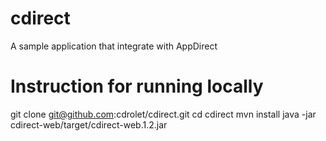 # cdirect
A sample application that integrate with AppDirect

# Instruction for running locally
git clone git@github.com:cdrolet/cdirect.git
cd cdirect
mvn install
java -jar cdirect-web/target/cdirect-web.1.2.jar
